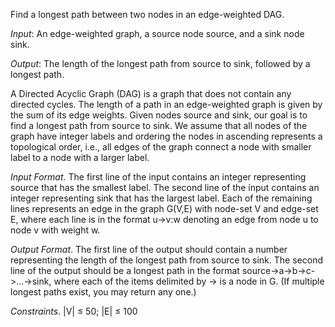 Find a longest path between two nodes in an edge-weighted DAG.

*Input*: An edge-weighted graph, a source node source, and a sink node sink.

*Output*: The length of the longest path from source to sink, followed by a longest path.

A Directed Acyclic Graph (DAG) is a graph that does not contain any directed cycles. The length of a path in an edge-weighted graph is given by the sum of its edge weights. Given nodes source and sink, our goal is to find a longest path from source to sink. We assume that all nodes of the graph have integer labels and ordering the nodes in ascending represents a topological order, i.e., all edges of the graph connect a node with smaller label to a node with a larger label.  

*Input Format*. The first line of the input contains an integer representing source that has the smallest label. The second line of the input contains an integer representing sink that has the largest label. Each of the remaining lines represents an edge in the graph G(V,E) with node-set V and edge-set E, where each line is in the format u->v:w denoting an edge from node u to node v with weight w.

*Output Format*. The first line of the output should contain a number representing the length of the longest path from source to sink. The second line of the output should be a longest path in the format source->a->b->c->...->sink, where each of the items delimited by -> is a node in G. (If multiple longest paths exist, you may return any one.)


*Constraints*. |V| ≤ 50; |E| ≤ 100